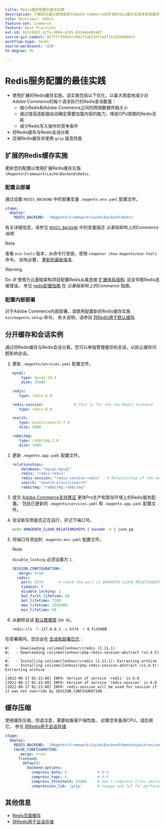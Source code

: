 ```yaml
---
title: Redis服务配置的最佳实践
description: 了解如何通过使用适用于Adobe Commerce的扩展Redis缓存实现来提高缓存性能。
role: Developer, Admin
feature-set: Commerce
feature: Best Practices
exl-id: 8b3c9167-d2fa-4894-af45-6924eb983487
source-git-commit: 95ffff39d82cc9027fa633dffedf15193040802d
workflow-type: tm+mt
source-wordcount: '439'
ht-degree: 0%

---
```


# Redis服务配置的最佳实践

- 使用扩展的Redis缓存实施，该实施包括以下优化，以最大限度地减少对Adobe Commerce的每个请求执行的Redis查询数量：
   - 缩小Redis和Adobe Commerce之间的网络数据传输大小
   - 通过提高适配器自动确定需要加载内容的能力，降低CPU周期的Redis消耗
   - 减少Redis写入操作的竞争条件
- 将Redis缓存与Redis会话分离
- 压缩Redis缓存并使用 `gzip` 提高性能

## 扩展的Redis缓存实施

更新您的配置以使用扩展Redis缓存实施 `\Magento\Framework\Cache\Backend\Redis`.

### 配置云部署

通过设置 `REDIS_BACKEND` 中的部署变量 `.magento.env.yaml` 配置文件。

```yaml
stage:
  deploy:
    REDIS_BACKEND: '\Magento\Framework\Cache\Backend\Redis'
```

有关详细信息，请参见 [`REDIS_BACKEND`](https://experienceleague.adobe.com/docs/commerce-cloud-service/user-guide/configure/env/stage/variables-deploy.html#redis_backend) 中的变量描述 _云基础架构上的Commerce指南_.

>[!NOTE]
>
> 查看 `ece-tools` 版本，从命令行安装，使用 `composer show magento/ece-tools` 命令。 如有必要， [更新到最新版本](https://experienceleague.adobe.com/docs/commerce-cloud-service/user-guide/dev-tools/ece-tools/update-package.html).

>[!WARNING]
>
>Do _非_ 使用为云基础架构项目配置Redis从属连接 [扩展体系结构](https://experienceleague.adobe.com/docs/commerce-cloud-service/user-guide/architecture/scaled-architecture.html). 这会导致Redis连接错误。 参见 [redis配置指南](https://experienceleague.adobe.com/docs/commerce-cloud-service/user-guide/configure/env/stage/variables-deploy.html#redis_use_slave_connection) 在 _云基础架构上的Commerce_ 指南。

### 配置内部部署

对于Adobe Commerce内部部署，请使用配置新的Redis缓存实施 `bin/magento:setup` 命令。 有关说明，请参阅 [将Redis用于默认缓存](../../../configuration/cache/redis-pg-cache.md#configure-redis-page-caching).

## 分开缓存和会话实例

通过将Redis缓存与Redis会话分离，您可以单独管理缓存和会话，以防止缓存问题影响会话。

1. 更新 `.magento/services.yaml` 配置文件。

   ```yaml
   mysql:
       type: mysql:10.4
       disk: 35000
   
   redis:
      type: redis:6.0
   
   redis-session:              # This is for the new Redis instance
      type: redis:6.0
   
   search:
      type: elasticsearch:7.9
      disk: 5000
   
   rabbitmq:
      type: rabbitmq:3.8
      disk: 2048
   ```

1. 更新 `.magento.app.yaml` 配置文件。

   ```yaml
   relationships:
       database: "mysql:mysql"
       redis: "redis:redis"
       redis-session: "redis-session:redis"   # Relationship of the new Redis instance
       search: "search:elasticsearch"
       rabbitmq: "rabbitmq:rabbitmq"
   ```

1. 提交 [Adobe Commerce支持票证](https://experienceleague.adobe.com/docs/commerce-knowledge-base/kb/help-center-guide/magento-help-center-user-guide.html#submit-ticket) 更改Pro生产和暂存环境上的Redis服务配置。 包括已更新的 `.magento/services.yaml` 和 `.magento.app.yaml` 配置文件。

1. 验证新实例是否正在运行，并记下端口号。

   ```bash
   echo $MAGENTO_CLOUD_RELATIONSHIPS | base64 -d | json_pp
   ```

1. 将端口号添加到 `.magento.env.yaml` 配置文件。

   >[!NOTE]
   >`disable_locking` 必须设置为 `1`.

   ```yaml
   SESSION_CONFIGURATION:
     _merge: true
     redis:
       port: 6374       # check the port in $MAGENTO_CLOUD_RELATIONSHIPS
       timeout: 5
       disable_locking: 1
       bot_first_lifetime: 60
       bot_lifetime: 7200
       max_lifetime: 2592000
       min_lifetime: 60
   ```

1. 从删除会话 [默认数据库](../../../configuration/cache/redis-pg-cache.md) (`db 0`)。

   ```bash
   redis-cli -h 127.0.0.1 -p 6374 -n 0 FLUSHDB
   ```

在部署期间，您应会在 [生成和部署日志](https://experienceleague.adobe.com/docs/commerce-cloud-service/user-guide/develop/test/log-locations.html#build-and-deploy-logs)：

```terminal
W:   - Downloading colinmollenhour/credis (1.11.1)
W:   - Downloading colinmollenhour/php-redis-session-abstract (v1.4.5)
...
W:   - Installing colinmollenhour/credis (1.11.1): Extracting archive
W:   - Installing colinmollenhour/php-redis-session-abstract (v1.4.5): Extracting archive
...
[2022-08-17 01:13:40] INFO: Version of service 'redis' is 6.0
[2022-08-17 01:13:40] INFO: Version of service 'redis-session' is 6.0
[2022-08-17 01:13:40] INFO: redis-session will be used for session if it was not override by SESSION_CONFIGURATION
```

## 缓存压缩

使用缓存压缩，但请注意，需要权衡客户端性能。 如果您有备用CPU，请启用它。 参见 [将Redis用于会话存储](../../../configuration/cache/redis-session.md).

```yaml
stage:
  deploy:
    REDIS_BACKEND: '\Magento\Framework\Cache\Backend\RemoteSynchronizedCache'
    CACHE_CONFIGURATION:
      _merge: true;
      frontend:
        default:
          backend_options:
            compress_data: 4              # 0-9
            compress_tags: 4              # 0-9
            compress_threshold: 20480     # don't compress files smaller than this value
            compression_lib: 'gzip'       # snappy and lzf for performance, gzip for high compression (~69%)
```

## 其他信息

- [Redis页面缓存](../../../configuration/cache/redis-pg-cache.md)
- [将Redis用于会话存储](../../../configuration/cache/redis-session.md)
